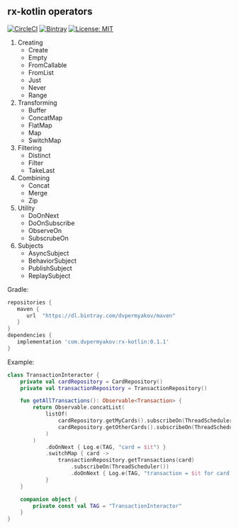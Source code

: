 rx-kotlin operators
------------------------------------------------------------
[![CircleCI](https://circleci.com/gh/dvpermyakov/rx-kotlin/tree/master.svg?style=shield)](https://circleci.com/gh/dvpermyakov/rx-kotlin/tree/master)
[![Bintray](https://api.bintray.com/packages/dvpermyakov/maven/com.dvpermyakov.rx-kotlin/images/download.svg)](https://bintray.com/dvpermyakov/maven/com.dvpermyakov.rx-kotlin/_latestVersion)
[![License: MIT](https://img.shields.io/badge/License-MIT-yellow.svg)](https://opensource.org/licenses/MIT)

1. Creating
    * Create
    * Empty
    * FromCallable
    * FromList
    * Just
    * Never
    * Range
2. Transforming
    * Buffer
    * ConcatMap
    * FlatMap
    * Map
    * SwitchMap
3. Filtering
    * Distinct
    * Filter
    * TakeLast
4. Combining
    * Concat
    * Merge
    * Zip
5. Utility
    * DoOnNext
    * DoOnSubscribe
    * ObserveOn
    * SubscrubeOn
6. Subjects
    * AsyncSubject
    * BehaviorSubject
    * PublishSubject
    * ReplaySubject
    
Gradle: 
```Groovy
repositories {
   maven { 
      url  "https://dl.bintray.com/dvpermyakov/maven"
   }
}
dependencies {
   implementation 'com.dvpermyakov:rx-kotlin:0.1.1'
}
```

Example:
```Kotlin
class TransactionInteractor {
    private val cardRepository = CardRepository()
    private val transactionRepository = TransactionRepository()

    fun getAllTransactions(): Observable<Transaction> {
        return Observable.concatList(
            listOf(
                cardRepository.getMyCards().subscribeOn(ThreadScheduler()),
                cardRepository.getOtherCards().subscribeOn(ThreadScheduler())
            )
        )
            .doOnNext { Log.e(TAG, "card = $it") }
            .switchMap { card ->
                transactionRepository.getTransactions(card)
                    .subscribeOn(ThreadScheduler())
                    .doOnNext { Log.e(TAG, "transaction = $it for card = ${card.id}") }
            }
    }

    companion object {
        private const val TAG = "TransactionInteractor"
    }
}
```
